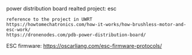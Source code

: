 power distribution board
	realted project: esc

	reference to the project in UWRT
	https://howtomechatronics.com/how-it-works/how-brushless-motor-and-esc-work/
	https://dronenodes.com/pdb-power-distribution-board/
	
ESC firmware: https://oscarliang.com/esc-firmware-protocols/